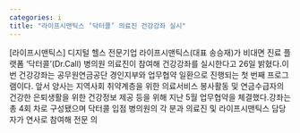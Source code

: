 ```yaml
---
categories: i
title: "라이프시맨틱스 ‘닥터콜’ 의료진 건강강좌 실시"
---
```

[라이프시맨틱스] 디지털 헬스 전문기업 라이프시맨틱스(대표 송승재)가 비대면 진료 플랫폼 ‘닥터콜’(Dr.Call) 병의원 의료진이 참여해 건강강좌를 실시한다고 26일 밝혔다.이번 건강강좌는 공무원연금공단 경인지부와 업무협약 일환으로 진행되는 첫 번째 프로그램이다. 앞서 양사는 지역사회 취약계층을 위한 의료서비스 봉사활동 및 연금수급자의 건강한 은퇴생활을 위한 건강정보 제공 등을 위해 지난 5월 업무협약을 체결했다.강좌는 총 4회 차로 구성됐으며 닥터콜 입점 병의원의 각 분과 의료진 및 라이프시맨틱스 담당자가 연사로 참여해 전문 의